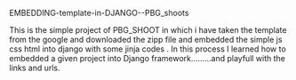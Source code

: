 EMBEDDING-template-in-DJANGO--PBG_shoots

This is the simple project of PBG_SHOOT in which i have taken the template from the google and downloaded the zipp file and embedded the simple js css html into django with some jinja codes .
In this process I learned how to embedded a given project into Django framework.........and playfull with the links and urls.
